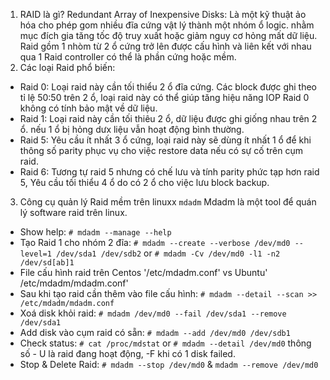 1. RAID là gì?
Redundant Array of Inexpensive Disks: Là một kỹ thuật ảo hóa cho phép gom nhiều đĩa cứng vật lý thành một nhóm ổ logic. nhằm mục đích gia tăng tốc độ truy xuất hoặc giảm nguy cơ hỏng mất dữ liệu.
Raid gồm 1 nhòm từ 2 ổ cứng trở lên được cấu hình và liên kết với nhau qua 1 Raid controller có thể là phần cứng hoặc mềm.
2. Các loại Raid phổ biến: 
- Raid 0: Loại raid này cần tối thiểu 2 ổ đĩa cứng. Các block được ghi theo tỉ lệ 50:50 trên 2 ổ, loại raid này có thể giúp tăng hiệu năng IOP
Raid 0 không có tính bảo mật về dữ liệu.
- Raid 1: Loại raid này cần tối thiêu 2 ổ, dữ liệu được ghi giống nhau trên 2 ổ. nếu 1 ổ bị hỏng dưx liệu vẫn hoạt động bình thường.
- Raid 5: Yêu cầu ít nhất 3 ổ cứng, loại raid này sẽ dùng ít nhất 1 ổ để khi thông số parity phục vụ cho việc restore data nếu có sự cố trên cụm raid.
- Raid 6: Tương tự raid 5 nhưng có chế lưu và tính parity phức tạp hơn raid 5, Yêu cầu tối thiểu 4 ổ do có 2 ổ cho việc lưu block backup.
3. Công cụ quản lý Raid mềm trên linuxx `mdadm`
Mdadm là một tool để quán lý software raid trên linux.
- Show help: `# mdadm --manage --help`
- Tạo Raid 1 cho nhóm 2 đĩa: `# mdadm --create --verbose /dev/md0 --level=1 /dev/sda1 /dev/sdb2` or `# mdadm -Cv /dev/md0 -l1 -n2 /dev/sd[ab]1`
- File cấu hình raid trên Centos '/etc/mdadm.conf' vs Ubuntu' /etc/mdadm/mdadm.conf'
- Sau khi tạo raid cần thêm vào file cấu hình: `# mdadm --detail --scan >> /etc/mdadm/mdadm.conf` 
- Xoá disk khỏi raid: `# mdadm /dev/md0 --fail /dev/sda1 --remove /dev/sda1`
- Add disk vào cụm raid có sẵn: `# mdadm --add /dev/md0 /dev/sdb1`
- Check status: `# cat /proc/mdstat` or `# mdadm --detail /dev/md0` 
thông số - U là raid đang hoạt động, -F khi có 1 disk failed.
- Stop & Delete Raid: `# mdadm --stop /dev/md0` & `mdadm --remove /dev/md0`